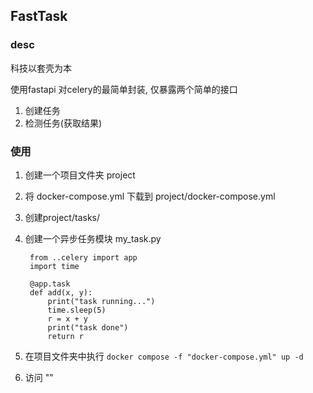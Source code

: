 ## FastTask

### desc
  科技以套壳为本
  
  使用fastapi 对celery的最简单封装, 仅暴露两个简单的接口
  1. 创建任务
  2. 检测任务(获取结果)

### 使用
1. 创建一个项目文件夹 project
2. 将 docker-compose.yml 下载到 project/docker-compose.yml
3. 创建project/tasks/
4. 创建一个异步任务模块 my_task.py
   ```
    from ..celery import app
    import time

    @app.task
    def add(x, y):
        print("task running...")
        time.sleep(5)
        r = x + y
        print("task done")
        return r 
   ```
5. 在项目文件夹中执行
   ```docker compose -f "docker-compose.yml" up -d ```

6. 访问 "" 